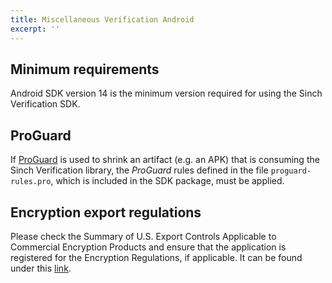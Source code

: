 ```yaml
---
title: Miscellaneous Verification Android
excerpt: ''
---
```

## Minimum requirements

Android SDK version 14 is the minimum version required for using the Sinch Verification SDK.

## ProGuard

If [ProGuard](https://developer.android.com/studio/build/shrink-code.html) is used to shrink an artifact (e.g. an APK) that is consuming the Sinch Verification library, the *ProGuard* rules defined in the file `proguard-rules.pro`, which is included in the SDK package, must be applied.

## Encryption export regulations

Please check the Summary of U.S. Export Controls Applicable to Commercial Encryption Products and ensure that the application is registered for the Encryption Regulations, if applicable. It can be found under this [link](http://www.sinch.com/export).

